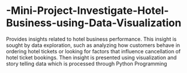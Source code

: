 # -Mini-Project-Investigate-Hotel-Business-using-Data-Visualization

Provides insights related to hotel business performance. This insight is sought by data exploration, such as analyzing how customers behave in ordering hotel tickets or looking for factors that influence cancellation of hotel ticket bookings. Then insight is presented using visualization and story telling data which is processed through Python Programming
